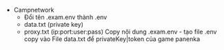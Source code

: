 - Campnetwork
  - Đổi tên .exam.env thành .env
  - data.txt (private key)
  - proxy.txt (ip:port:user:pass)
    Copy nội dung .exam.env - tạo file .env copy vào
    File data.txt để privateKey|token của game panenka
